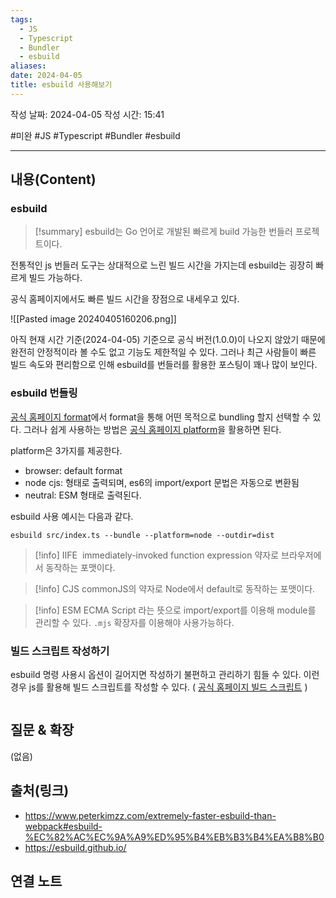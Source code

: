 ```yaml
---
tags:
  - JS
  - Typescript
  - Bundler
  - esbuild
aliases: 
date: 2024-04-05
title: esbuild 사용해보기
---
```

작성 날짜: 2024-04-05
작성 시간: 15:41

#미완 #JS #Typescript #Bundler #esbuild

----
## 내용(Content)
### esbuild
>[!summary]
>esbuild는 Go 언어로 개발된 빠르게 build 가능한 번들러 프로젝트이다.

전통적인 js 번들러 도구는 상대적으로 느린 빌드 시간을 가지는데 esbuild는 굉장히 빠르게 빌드 가능하다.

공식 홈페이지에서도 빠른 빌드 시간을 장점으로 내세우고 있다. 

![[Pasted image 20240405160206.png]]

아직 현재 시간 기준(2024-04-05) 기준으로 공식 버전(1.0.0)이 나오지 않았기 때문에 완전히 안정적이라 볼 수도 없고 기능도 제한적일 수 있다. 그러나 최근 사람들이 빠른 빌드 속도와 편리함으로 인해 esbuild를 번들러를 활용한 포스팅이 꽤나 많이 보인다.

### esbuild 번들링
[공식 홈페이지 format](https://esbuild.github.io/api/#format)에서 format을 통해 어떤 목적으로 bundling 할지 선택할 수 있다. 그러나 쉽게 사용하는 방법은 [공식 홈페이지 platform](https://esbuild.github.io/api/#platform)을 활용하면 된다.

platform은 3가지를 제공한다.

- browser: default format
- node cjs: 형태로 출력되며, es6의 import/export 문법은 자동으로 변환됨
- neutral: ESM 형태로 출력된다.

esbuild 사용 예시는 다음과 같다.

```text
esbuild src/index.ts --bundle --platform=node --outdir=dist
```


>[!info] IIFE
> immediately-invoked function expression 약자로 브라우저에서 동작하는 포맷이다. 

>[!info] CJS
> commonJS의 약자로 Node에서 default로 동작하는 포맷이다.

>[!info] ESM
> ECMA Script 라는 뜻으로 import/export를 이용해 module를 관리할 수 있다. `.mjs` 확장자를 이용해야 사용가능하다.
>

### 빌드 스크립트 작성하기
esbuild 명령 사용시 옵션이 길어지면 작성하기 불편하고 관리하기 힘들 수 있다. 이런 경우 js를 활용해 빌드 스크립트를 작성할 수 있다. ( [공식 홈페이지 빌드 스크립트](https://esbuild.github.io/getting-started/#build-scripts) )

```mjs
```
## 질문 & 확장

(없음)

## 출처(링크)
- https://www.peterkimzz.com/extremely-faster-esbuild-than-webpack#esbuild-%EC%82%AC%EC%9A%A9%ED%95%B4%EB%B3%B4%EA%B8%B0
- https://esbuild.github.io/
## 연결 노트










